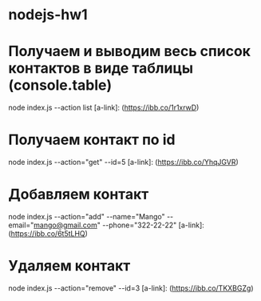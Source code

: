 # nodejs-hw1

# Получаем и выводим весь список контактов в виде таблицы (console.table)

node index.js --action list
[a-link]: (https://ibb.co/1r1xrwD)

# Получаем контакт по id

node index.js --action="get" --id=5
[a-link]: (https://ibb.co/YhqJGVR)

# Добавляем контакт

node index.js --action="add" --name="Mango" --email="mango@gmail.com" --phone="322-22-22"
[a-link]: (https://ibb.co/6t5tLHQ)

# Удаляем контакт

node index.js --action="remove" --id=3
[a-link]: (https://ibb.co/TKXBGZg)